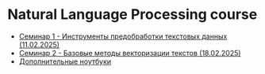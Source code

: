 # Natural Language Processing course

- [Семинар 1 - Инструменты предобработки текстовых данных (11.02.2025)](Seminar%201)
- [Семинар 2 - Базовые методы векторизации текстов (18.02.2025)](Seminar%202)
- [Дополнительные ноутбуки](Additional%202)
